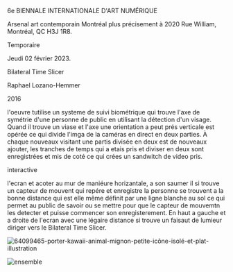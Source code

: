 6e BIENNALE INTERNATIONALE D'ART NUMÉRIQUE

Arsenal art contemporain Montréal plus précisement à 2020 Rue William, Montréal, QC H3J 1R8. 

Temporaire

Jeudi 02 février 2023.

Bilateral Time Slicer

Raphael Lozano-Hemmer

2016

l'oeuvre tutilise un systeme de suivi biométrique qui trouve l'axe de symétrie d'une personne de public en utilisant la détection d'un visage. Quand il trouve un viase et l'axe une orientation a peut prés verticale est opérée ce qui divide l'imga de la caméras en direct en deux parties. À chaque nouveaux visitant une partis divisée en deux est de nouveaux ajouter, les tranches de temps qui a etais pris et diviser en deux sont enregistrées et mis de coté ce qui crées un sandwitch de video pris. 

interactive

l'ecran et acoter au mur de maniéure horizantale, a son saumer il si trouve un capteur de mouvent qui repére et enregistre la personne se trouvent a la bonne distance qui est elle même définit par une ligne blanche au sol ce qui permet au public de savoir ou se mettre pour que le capteur de mouvemtn les detecter et puisse commencer son enregisterement. En haut a gauche et a droite de l'ecran avec une légaire distance si trouve un faisaut de lumieur diriger vers le Bilateral Time Slicer.



![64099465-porter-kawaii-animal-mignon-petite-icône-isolé-et-plat-illustration](https://user-images.githubusercontent.com/112128653/219475076-2d572d46-7ab2-4403-a46e-f8270dd6bdf2.jpg)


![ensemble](https://user-images.githubusercontent.com/112128653/219482157-e05cd33b-d1f7-47df-84f1-fb1fbf43bef5.png)


